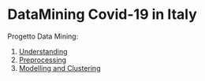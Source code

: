 # DataMining Covid-19 in Italy

Progetto Data Mining:

1. [Understanding](https://nbviewer.jupyter.org/github/LorenzoPratesi/DataMining-Covid19-Italy/blob/main/notebooks/Covid-19-Data-Understanding.ipynb)
2. [Preprocessing](https://nbviewer.jupyter.org/github/LorenzoPratesi/DataMining-Covid19-Italy/blob/main/notebooks/Covid-19-Data-Preprocessing.ipynb)
3. [Modelling and Clustering](https://nbviewer.jupyter.org/github/LorenzoPratesi/DataMining-Covid19-Italy/blob/main/notebooks/Covid-19-Data-Clustering.ipynb)
